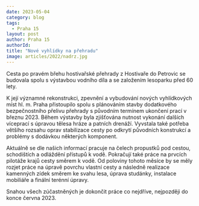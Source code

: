 ```yaml
---
date: 2023-05-04
category: blog
tags: 
  - Praha 15
layout: post
author: Praha 15
authorId: 
title: "Nové vyhlídky na přehradu"
image: articles/2022/nadrz.jpg
---
```


Cesta po pravém břehu hostivařské přehrady z Hostivaře do Petrovic se budovala spolu s výstavbou vodního díla a se založením lesoparku před 60 lety. 

K její významné rekonstrukci, zpevnění a vybudování nových vyhlídkových míst hl. m. Praha přistoupilo spolu s plánováním stavby dodatkového bezpečnostního přelivu přehrady s původním termínem ukončení prací v březnu 2023. Během výstavby byla zjišťována nutnost vykonání dalších víceprací s úpravou tělesa hráze a patních drenáží. Vyvstala také potřeba většího rozsahu oprav stabilizace cesty po odkrytí původních konstrukcí a problémy s dodávkou některých komponent. 

Aktuálně se dle našich informací pracuje na čelech propustků pod cestou, schodištích a odláždění přístupů k vodě. Pokračují také práce na prvcích pilotáže krajů cesty směrem k vodě. Od poloviny tohoto měsíce by se měly rozjet práce na úpravě povrchu vlastní cesty a následně realizace kamenných zídek směrem ke svahu lesa, úprava studánky, instalace mobiliáře a finální terénní úpravy.

Snahou všech zúčastněných je dokončit práce co nejdříve, nejpozději do konce června 2023.
